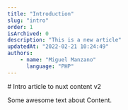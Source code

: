```yaml
---
title: "Introduction"
slug: "intro"
order: 1
isArchived: 0
description: "This is a new article"
updatedAt: "2022-02-21 10:24:49"
authors:
    - name: "Miguel Manzano"
      language: "PHP"
---
```


# Intro article to nuxt content v2

Some awesome text about Content.
